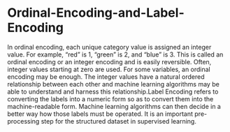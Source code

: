 # Ordinal-Encoding-and-Label-Encoding
In ordinal encoding, each unique category value is assigned an integer value. For example, “red” is 1, “green” is 2, and “blue” is 3. This is called an ordinal encoding or an integer encoding and is easily reversible. Often, integer values starting at zero are used. For some variables, an ordinal encoding may be enough. The integer values have a natural ordered relationship between each other and machine learning algorithms may be able to understand and harness this relationship.Label Encoding refers to converting the labels into a numeric form so as to convert them into the machine-readable form. Machine learning algorithms can then decide in a better way how those labels must be operated. It is an important pre-processing step for the structured dataset in supervised learning.
